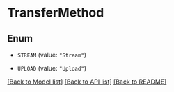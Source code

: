 # TransferMethod

## Enum


* `STREAM` (value: `"Stream"`)

* `UPLOAD` (value: `"Upload"`)


[[Back to Model list]](../README.md#documentation-for-models) [[Back to API list]](../README.md#documentation-for-api-endpoints) [[Back to README]](../README.md)


